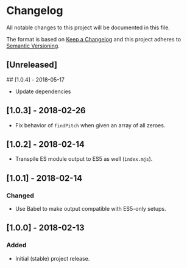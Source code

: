 # Changelog

All notable changes to this project will be documented in this file.

The format is based on [Keep a Changelog](http://keepachangelog.com/en/1.0.0/)
and this project adheres to [Semantic
Versioning](http://semver.org/spec/v2.0.0.html).

## [Unreleased]

## [1.0.4] - 2018-05-17
- Update dependencies

## [1.0.3] - 2018-02-26
- Fix behavior of `findPitch` when given an array of all zeroes.

## [1.0.2] - 2018-02-14
- Transpile ES module output to ES5 as well (`index.mjs`).

## [1.0.1] - 2018-02-14
### Changed
- Use Babel to make output compatible with ES5-only setups.

## [1.0.0] - 2018-02-13
### Added
- Initial (stable) project release.
